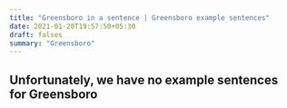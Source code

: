```yaml
---
title: "Greensboro in a sentence | Greensboro example sentences"
date: 2021-01-20T19:57:50+05:30
draft: falses
summary: "Greensboro"
---
```

## Unfortunately, we have no example sentences for Greensboro                 
